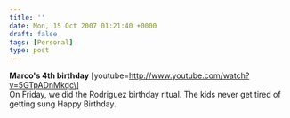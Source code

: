 ```yaml
---
title: ''
date: Mon, 15 Oct 2007 01:21:40 +0000
draft: false
tags: [Personal]
type: post
---
```


**Marco's 4th birthday** \[youtube=http://www.youtube.com/watch?v=5GTpADnMkqc\]  
On Friday, we did the Rodriguez birthday ritual. The kids never get tired of getting sung Happy Birthday.